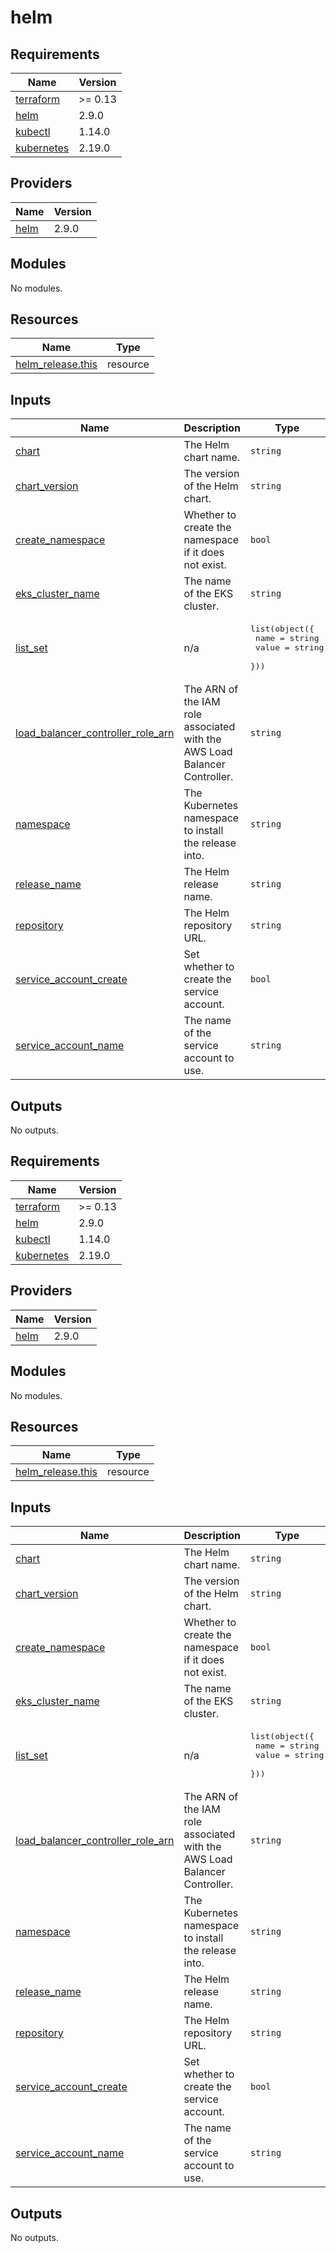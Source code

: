 # helm

<!-- BEGIN_TF_DOCS -->
## Requirements

| Name | Version |
|------|---------|
| <a name="requirement_terraform"></a> [terraform](#requirement\_terraform) | >= 0.13 |
| <a name="requirement_helm"></a> [helm](#requirement\_helm) | 2.9.0 |
| <a name="requirement_kubectl"></a> [kubectl](#requirement\_kubectl) | 1.14.0 |
| <a name="requirement_kubernetes"></a> [kubernetes](#requirement\_kubernetes) | 2.19.0 |

## Providers

| Name | Version |
|------|---------|
| <a name="provider_helm"></a> [helm](#provider\_helm) | 2.9.0 |

## Modules

No modules.

## Resources

| Name | Type |
|------|------|
| [helm_release.this](https://registry.terraform.io/providers/hashicorp/helm/2.9.0/docs/resources/release) | resource |

## Inputs

| Name | Description | Type | Default | Required |
|------|-------------|------|---------|:--------:|
| <a name="input_chart"></a> [chart](#input\_chart) | The Helm chart name. | `string` | `"aws-load-balancer-controller"` | no |
| <a name="input_chart_version"></a> [chart\_version](#input\_chart\_version) | The version of the Helm chart. | `string` | `"1.4.3"` | no |
| <a name="input_create_namespace"></a> [create\_namespace](#input\_create\_namespace) | Whether to create the namespace if it does not exist. | `bool` | `true` | no |
| <a name="input_eks_cluster_name"></a> [eks\_cluster\_name](#input\_eks\_cluster\_name) | The name of the EKS cluster. | `string` | n/a | yes |
| <a name="input_list_set"></a> [list\_set](#input\_list\_set) | n/a | <pre>list(object({<br/>    name  = string<br/>    value = string<br/>  }))</pre> | n/a | yes |
| <a name="input_load_balancer_controller_role_arn"></a> [load\_balancer\_controller\_role\_arn](#input\_load\_balancer\_controller\_role\_arn) | The ARN of the IAM role associated with the AWS Load Balancer Controller. | `string` | n/a | yes |
| <a name="input_namespace"></a> [namespace](#input\_namespace) | The Kubernetes namespace to install the release into. | `string` | `"kube-system"` | no |
| <a name="input_release_name"></a> [release\_name](#input\_release\_name) | The Helm release name. | `string` | `"aws-load-balancer-controller-new"` | no |
| <a name="input_repository"></a> [repository](#input\_repository) | The Helm repository URL. | `string` | `"https://aws.github.io/eks-charts"` | no |
| <a name="input_service_account_create"></a> [service\_account\_create](#input\_service\_account\_create) | Set whether to create the service account. | `bool` | `true` | no |
| <a name="input_service_account_name"></a> [service\_account\_name](#input\_service\_account\_name) | The name of the service account to use. | `string` | `"aws-load-balancer-controller"` | no |

## Outputs

No outputs.
<!-- END_TF_DOCS -->
<!-- BEGINNING OF PRE-COMMIT-TERRAFORM DOCS HOOK -->
## Requirements

| Name | Version |
|------|---------|
| <a name="requirement_terraform"></a> [terraform](#requirement\_terraform) | >= 0.13 |
| <a name="requirement_helm"></a> [helm](#requirement\_helm) | 2.9.0 |
| <a name="requirement_kubectl"></a> [kubectl](#requirement\_kubectl) | 1.14.0 |
| <a name="requirement_kubernetes"></a> [kubernetes](#requirement\_kubernetes) | 2.19.0 |

## Providers

| Name | Version |
|------|---------|
| <a name="provider_helm"></a> [helm](#provider\_helm) | 2.9.0 |

## Modules

No modules.

## Resources

| Name | Type |
|------|------|
| [helm_release.this](https://registry.terraform.io/providers/hashicorp/helm/2.9.0/docs/resources/release) | resource |

## Inputs

| Name | Description | Type | Default | Required |
|------|-------------|------|---------|:--------:|
| <a name="input_chart"></a> [chart](#input\_chart) | The Helm chart name. | `string` | `"aws-load-balancer-controller"` | no |
| <a name="input_chart_version"></a> [chart\_version](#input\_chart\_version) | The version of the Helm chart. | `string` | `"1.4.3"` | no |
| <a name="input_create_namespace"></a> [create\_namespace](#input\_create\_namespace) | Whether to create the namespace if it does not exist. | `bool` | `true` | no |
| <a name="input_eks_cluster_name"></a> [eks\_cluster\_name](#input\_eks\_cluster\_name) | The name of the EKS cluster. | `string` | n/a | yes |
| <a name="input_list_set"></a> [list\_set](#input\_list\_set) | n/a | <pre>list(object({<br/>    name  = string<br/>    value = string<br/>  }))</pre> | n/a | yes |
| <a name="input_load_balancer_controller_role_arn"></a> [load\_balancer\_controller\_role\_arn](#input\_load\_balancer\_controller\_role\_arn) | The ARN of the IAM role associated with the AWS Load Balancer Controller. | `string` | n/a | yes |
| <a name="input_namespace"></a> [namespace](#input\_namespace) | The Kubernetes namespace to install the release into. | `string` | `"kube-system"` | no |
| <a name="input_release_name"></a> [release\_name](#input\_release\_name) | The Helm release name. | `string` | `"aws-load-balancer-controller-new"` | no |
| <a name="input_repository"></a> [repository](#input\_repository) | The Helm repository URL. | `string` | `"https://aws.github.io/eks-charts"` | no |
| <a name="input_service_account_create"></a> [service\_account\_create](#input\_service\_account\_create) | Set whether to create the service account. | `bool` | `true` | no |
| <a name="input_service_account_name"></a> [service\_account\_name](#input\_service\_account\_name) | The name of the service account to use. | `string` | `"aws-load-balancer-controller"` | no |

## Outputs

No outputs.
<!-- END OF PRE-COMMIT-TERRAFORM DOCS HOOK -->

